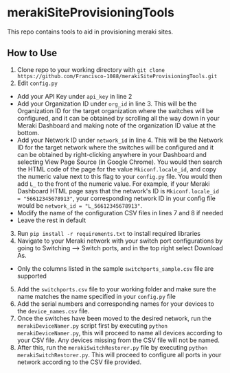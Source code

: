 # merakiSiteProvisioningTools
This repo contains tools to aid in provisioning meraki sites.

## How to Use

1. Clone repo to your working directory with `git clone https://github.com/Francisco-1088/merakiSiteProvisioningTools.git`
2. Edit `config.py`
* Add your API Key under `api_key` in line 2
* Add your Organization ID under `org_id` in line 3. This will be the Organization ID for the target organization where the switches will be configured, and it can be obtained by scrolling all the way down in your Meraki Dashboard and making note of the organization ID value at the bottom.
* Add your Network ID under `network_id` in line 4. This will be the Network ID for the target network where the switches will be configured and it can be obtained by right-clicking anywhere in your Dashboard and selecting View Page Source (in Google Chrome). You would then search the HTML code of the page for the value `Mkiconf.locale_id`, and copy the numeric value next to this flag to your `config.py` file. You would then add `L_` to the front of the numeric value. For example, if your Meraki Dashboard HTML page says that the network's ID is `Mkiconf.locale_id = "56612345678913"`, your corresponding network ID in your config file would be `network_id = "L_56612345678913"`.
* Modify the name of the configuration CSV files in lines 7 and 8 if needed
* Leave the rest in default
3. Run `pip install -r requirements.txt` to install required libraries
4. Navigate to your Meraki network with your switch port configurations by going to Switching --> Switch ports, and in the top right select Download As.
* Only the columns listed in the sample `switchports_sample.csv` file are supported
5. Add the `switchports.csv` file to your working folder and make sure the name matches the name specified in your `config.py` file
6. Add the serial numbers and corresponding names for your devices to the `device_names.csv` file.
7. Once the switches have been moved to the desired network, run the `merakiDeviceNamer.py` script first by executing `python merakiDeviceNamer.py`, this will proceed to name all devices according to your CSV file. Any devices missing from the CSV file will not be named.
8. After this, run the `merakiSwitchRestorer.py` file by executing `python merakiSwitchRestorer.py`. This will proceed to configure all ports in your network according to the CSV file provided.
